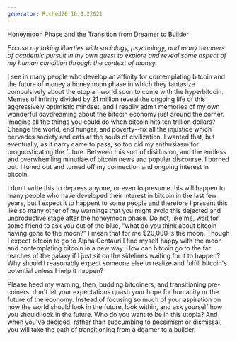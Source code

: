 ```yaml
---
generator: Riched20 10.0.22621
---
```


Honeymoon Phase and the Transition from Dreamer to Builder

*Excuse my taking liberties with sociology, psychology, and many manners
of academic pursuit in my own quest to explore and reveal some aspect of
my human condition through the context of money.*

I see in many people who develop an affinity for contemplating bitcoin
and the future of money a honeymoon phase in which they fantasize
compulsively about the utopian world soon to come with the hyperbitcoin.
Memes of infinity divided by 21 million reveal the ongoing life of this
aggressively optimistic mindset, and I readily admit memories of my own
wonderful daydreaming about the bitcoin economy just around the corner.
Imagine all the things you could do when bitcoin hits ten trillion
dollars? Change the world, end hunger, and poverty\--fix all the
injustice which pervades society and eats at the souls of civilization.
I wanted that, but eventually, as it narry came to pass, so too did my
enthusiasm for prognosticating the future. Between this sort of
disillusion, and the endless and overwhemling minutiae of bitcoin news
and popular discourse, I burned out. I tuned out and turned off my
connection and ongoing interest in bitcoin.

I don\'t write this to depress anyone, or even to presume this will
happen to many people who have developed their interest in bitcoin in
the last few years, but I expect it to happent to some people and
therefore I present this like so many other of my warnings that you
might avoid this dejected and unproductive stage after the honeymoon
phase. Do not, like me, wait for some friend to ask you out of the blue,
\"what do you think about bitcoin having gone to the moon?\" I mean that
for me \$20,000 is the moon. Though I expect bitcoin to go to Alpha
Centauri I find myself happy with the moon and contemplating bitcoin in
a new way. How can bitcoin go to the far reaches of the galaxy if I just
sit on the sidelines waiting for it to happen? Why should I reasonably
expect someone else to realize and fulfill bitcoin\'s potential unless I
help it happen?

Please heed my warning, then, budding bitcoiners, and transitioning
pre-coiners: don\'t let your expectations quash your hope for humanity
or the future of the economy. Instead of focusing so much of your
aspiration on how the world should look in the future, look within, and
ask yourself how you should look in the future. Who do you want to be in
this utopia? And when you\'ve decided, rather than succumbing to
pessimism or dismissal, you will take the path of transitioning from a
deamer to a builder.
